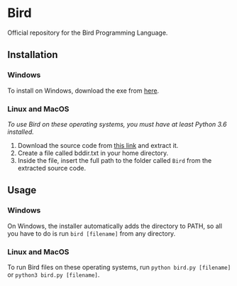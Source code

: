 # Bird
Official repository for the Bird Programming Language.
## Installation
### Windows
To install on Windows, download the exe from [here](https://github.com/mathstar13/Bird/releases/tag/v1.0.0).
### Linux and MacOS
*To use Bird on these operating systems, you must have at least Python 3.6 installed.*

1. Download the source code from [this link](https://github.com/mathstar13/Bird/releases/tag/v1.0.0) and extract it.
2. Create a file called bddir.txt in your home directory.
3. Inside the file, insert the full path to the folder called `Bird` from the extracted source code.
## Usage
### Windows
On Windows, the installer automatically adds the directory to PATH, so all you have to do is run `bird [filename]` from any directory.
### Linux and MacOS
To run Bird files on these operating systems, run `python bird.py [filename]` or `python3 bird.py [filename]`.